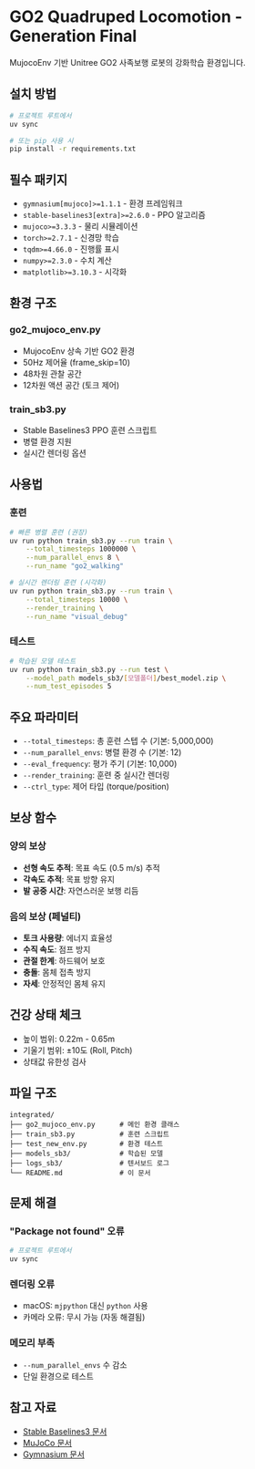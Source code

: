 # GO2 Quadruped Locomotion - Generation Final

MujocoEnv 기반 Unitree GO2 사족보행 로봇의 강화학습 환경입니다.

## 설치 방법

```bash
# 프로젝트 루트에서
uv sync

# 또는 pip 사용 시
pip install -r requirements.txt
```

## 필수 패키지

- `gymnasium[mujoco]>=1.1.1` - 환경 프레임워크
- `stable-baselines3[extra]>=2.6.0` - PPO 알고리즘
- `mujoco>=3.3.3` - 물리 시뮬레이션
- `torch>=2.7.1` - 신경망 학습
- `tqdm>=4.66.0` - 진행률 표시
- `numpy>=2.3.0` - 수치 계산
- `matplotlib>=3.10.3` - 시각화

## 환경 구조

### go2_mujoco_env.py
- MujocoEnv 상속 기반 GO2 환경
- 50Hz 제어율 (frame_skip=10)
- 48차원 관찰 공간
- 12차원 액션 공간 (토크 제어)

### train_sb3.py
- Stable Baselines3 PPO 훈련 스크립트
- 병렬 환경 지원
- 실시간 렌더링 옵션

## 사용법

### 훈련

```bash
# 빠른 병렬 훈련 (권장)
uv run python train_sb3.py --run train \
    --total_timesteps 1000000 \
    --num_parallel_envs 8 \
    --run_name "go2_walking"

# 실시간 렌더링 훈련 (시각화)
uv run python train_sb3.py --run train \
    --total_timesteps 10000 \
    --render_training \
    --run_name "visual_debug"
```

### 테스트

```bash
# 학습된 모델 테스트
uv run python train_sb3.py --run test \
    --model_path models_sb3/[모델폴더]/best_model.zip \
    --num_test_episodes 5
```

## 주요 파라미터

- `--total_timesteps`: 총 훈련 스텝 수 (기본: 5,000,000)
- `--num_parallel_envs`: 병렬 환경 수 (기본: 12)
- `--eval_frequency`: 평가 주기 (기본: 10,000)
- `--render_training`: 훈련 중 실시간 렌더링
- `--ctrl_type`: 제어 타입 (torque/position)

## 보상 함수

### 양의 보상
- **선형 속도 추적**: 목표 속도 (0.5 m/s) 추적
- **각속도 추적**: 목표 방향 유지
- **발 공중 시간**: 자연스러운 보행 리듬

### 음의 보상 (페널티)
- **토크 사용량**: 에너지 효율성
- **수직 속도**: 점프 방지
- **관절 한계**: 하드웨어 보호
- **충돌**: 몸체 접촉 방지
- **자세**: 안정적인 몸체 유지

## 건강 상태 체크

- 높이 범위: 0.22m - 0.65m
- 기울기 범위: ±10도 (Roll, Pitch)
- 상태값 유한성 검사

## 파일 구조

```
integrated/
├── go2_mujoco_env.py      # 메인 환경 클래스
├── train_sb3.py           # 훈련 스크립트
├── test_new_env.py        # 환경 테스트
├── models_sb3/            # 학습된 모델
├── logs_sb3/              # 텐서보드 로그
└── README.md              # 이 문서
```

## 문제 해결

### "Package not found" 오류
```bash
# 프로젝트 루트에서
uv sync
```

### 렌더링 오류
- macOS: `mjpython` 대신 `python` 사용
- 카메라 오류: 무시 가능 (자동 해결됨)

### 메모리 부족
- `--num_parallel_envs` 수 감소
- 단일 환경으로 테스트

## 참고 자료

- [Stable Baselines3 문서](https://stable-baselines3.readthedocs.io/)
- [MuJoCo 문서](https://mujoco.readthedocs.io/)
- [Gymnasium 문서](https://gymnasium.farama.org/)